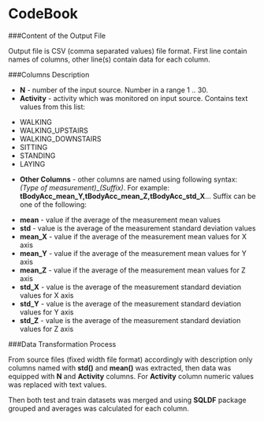 CodeBook
========

###Content of the Output File

Output file is CSV (comma separated values) file format. First line contain names of columns, other line(s) contain
data for each column.

###Columns Description

+	__N__ - number of the input source. Number in a range 1 .. 30.
+	__Activity__ - activity which was monitored on input source. Contains text values from this list:

  *	WALKING
  *	WALKING_UPSTAIRS
  *	WALKING_DOWNSTAIRS
  *	SITTING
  *	STANDING
  *	LAYING
+	__Other Columns__ - other columns are named using following syntax: _(Type of measurement)___(Suffix)_. For example: 
**tBodyAcc_mean_Y,tBodyAcc_mean_Z,tBodyAcc_std_X**... Suffix can be one of the following:
 *	__mean__ - value if the average of the measurement mean values
 *	__std__ - value is the average of the measurement standard deviation values
 *	**mean_X** - value if the average of the measurement mean values for X axis
 *	**mean_Y** - value if the average of the measurement mean values for Y axis
 *	**mean_Z** - value if the average of the measurement mean values for Z axis
 *	**std_X** - value is the average of the measurement standard deviation values for X axis
 *	**std_Y** - value is the average of the measurement standard deviation values for Y axis
 *	**std_Z** - value is the average of the measurement standard deviation values for Z axis

###Data Transformation Process

From source files (fixed width file format) accordingly with description only columns named with **std()** and **mean()** was extracted,
then data was equipped with **N** and **Activity** columns. For **Activity** column numeric values was replaced with text values.

Then both test and train datasets was merged and using **SQLDF** package grouped and averages was calculated for each column.







